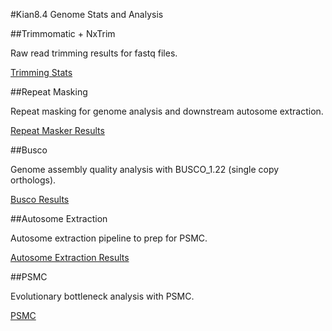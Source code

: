 #Kian8.4 Genome Stats and Analysis

##Trimmomatic + NxTrim

Raw read trimming results for fastq files.

[Trimming Stats](analysis/kian_8.4_trimming.md)


##Repeat Masking

Repeat masking for genome analysis and downstream autosome extraction.

[Repeat Masker Results](analysis/kian_8.4_repeat_masking.md)


##Busco

Genome assembly quality analysis with BUSCO_1.22 (single copy orthologs).

[Busco Results](analysis/kian8.4_busco.md)


##Autosome Extraction

Autosome extraction pipeline to prep for PSMC.

[Autosome Extraction Results](analysis/kian_8.4_autosome_extraction.md)


##PSMC

Evolutionary bottleneck analysis with PSMC.

[PSMC](analysis/kian_8.4_psmc_analysis.md)
